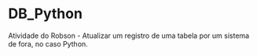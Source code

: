 # DB_Python
Atividade do Robson - Atualizar um registro de uma tabela por um sistema de fora, no caso Python.
